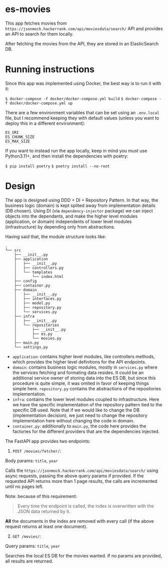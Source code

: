 # es-movies

This app fetches movies from `https://jsonmock.hackerrank.com/api/moviesdata/search/` API and provides an API to search for them locally.

After fetching the movies from the API, they are stored in an ElasticSearch DB.

# Running instructions

Since this app was implemented using Docker, the best way is to run it with it:

`$ docker-compose -f docker/docker-compose.yml build`
`$ docker-compose -f docker/docker-compose.yml up`

There are a few environment variables that can be set using an `.env.local` file, but I recommend keeping they with default values (unless you want to deploy this in a different environment):

```
ES_URI
ES_CHUNK_SIZE
ES_MAX_SIZE
```

If you want to instead run the app locally, keep in mind you must use Python3.11+, and then install the dependencies with poetry:

`$ pip install poetry`
`$ poetry install --no-root`

# Design

The app is designed using DDD + DI + Repository Pattern. In that way, the business logic (domain) is kept splited away from implementation details (DB chosen).
Using DI (via `dependency-injector` package) we can inject objects into the dependants, and make the higher level modules (application, or domain) independents of lower level modules (infrastructure) by depending only from abstractions.

Having said that, the module structure looks like:

```
.
└── src
    ├── __init__.py
    ├── application
    │   ├── __init__.py
    │   ├── controllers.py
    │   └── templates
    │       └── index.html
    ├── config
    ├── container.py
    ├── domain
    │   ├── __init__.py
    │   ├── interfaces.py
    │   ├── model.py
    │   ├── repository.py
    │   └── services.py
    ├── infra
    │   ├── __init__.py
    │   └── repositories
    │       ├── __init__.py
    │       ├── es.py
    │       └── movies.py
    ├── main.py
    └── settings.py
```

- `application`: contains higher level modules, like controllers methods, which provides the higher level definitions for the API endpoints.
- `domain`: contains business logic modules, mostly in `services.py` where the services fetching and formating data resides. It could be an additional service owner of storing data into the ES DB, but since this procedure is quite simple, it was omited in favor of keeping things simple here. `repository.py` contains the abstractions of the repositories implementation.
- `infra`: contains the lower level modules coupled to infrastructure. Here we have the specific implementation of the repository pattern tied to the specific DB used. Note that if we would like to change the DB (implementation decision), we just need to change the repository implementation here without changing the code in domain.
- `container.py`: additionally to `main.py`, the code here provides the factories for the different providers that are the dependencies injected.

The FastAPI app provides two endpoints:

1. `POST /movies/fetcher/`:

Body params: `title`, `year`

Calls the `https://jsonmock.hackerrank.com/api/moviesdata/search/` using async requests, passing the above query params if provided. If the requested API returns more than 1 page results, the calls are incremented until no pages left.

Note: because of this requirement:

> Every time the endpoint is called, the index is overwritten with the JSON data returned by it.

**All** the documents in the index are removed with every call (if the above request returns at least one document).

2. `GET /movies/`:

Query params: `title`, `year`

Searches the local ES DB for the movies wanted. If no params are provided, all results are returned.

